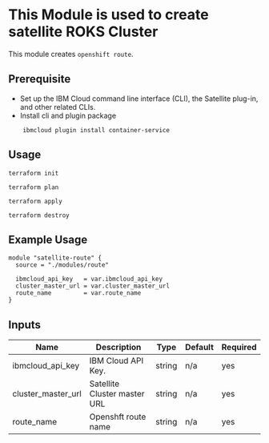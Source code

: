 # This Module is used to create satellite ROKS Cluster

This module creates `openshift route`.

## Prerequisite

* Set up the IBM Cloud command line interface (CLI), the Satellite plug-in, and other related CLIs.
* Install cli and plugin package
```console
    ibmcloud plugin install container-service
```
## Usage

```
terraform init
```
```
terraform plan
```
```
terraform apply
```
```
terraform destroy
```
## Example Usage

``` hcl
module "satellite-route" {
  source = "./modules/route"

  ibmcloud_api_key   = var.ibmcloud_api_key
  cluster_master_url = var.cluster_master_url
  route_name         = var.route_name
}
```
<!-- BEGINNING OF PRE-COMMIT-TERRAFORM DOCS HOOK -->
## Inputs

| Name                          | Description                                                       | Type     | Default | Required |
|-------------------------------|-------------------------------------------------------------------|----------|---------|----------|
| ibmcloud_api_key              | IBM Cloud API Key.                                                | string   | n/a     | yes      |
| cluster_master_url            | Satellite Cluster master URL                                      | string   | n/a     | yes      |
| route_name                    | Openshft route name                                               | string   | n/a     | yes      |


<!-- END OF PRE-COMMIT-TERRAFORM DOCS HOOK -->